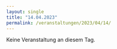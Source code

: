 ```yaml
---
layout: single
title: "14.04.2023"
permalink: /veranstaltungen/2023/04/14/
---
```


Keine Veranstaltung an diesem Tag.
